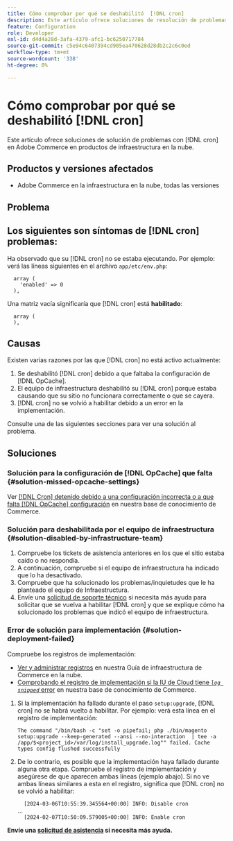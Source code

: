```yaml
---
title: Cómo comprobar por qué se deshabilitó  [!DNL cron]
description: Este artículo ofrece soluciones de resolución de problemas para problemas con cron en Adobe Commerce sobre productos de infraestructura en la nube.
feature: Configuration
role: Developer
exl-id: d4d4a28d-3afa-4379-afc1-bc6250717784
source-git-commit: c5e94c6407394cd905ea470628d28db2c2c6c0ed
workflow-type: tm+mt
source-wordcount: '338'
ht-degree: 0%

---
```


# Cómo comprobar por qué se deshabilitó [!DNL cron]

Este artículo ofrece soluciones de solución de problemas con [!DNL cron] en Adobe Commerce en productos de infraestructura en la nube.

## Productos y versiones afectados

* Adobe Commerce en la infraestructura en la nube, todas las versiones

## Problema

## Los siguientes son síntomas de [!DNL cron] problemas:

Ha observado que su [!DNL cron] no se estaba ejecutando.
Por ejemplo: verá las líneas siguientes en el archivo `app/etc/env.php`:

```'cron' =>
  array (
    'enabled' => 0
  ),
```

Una matriz vacía significaría que [!DNL cron] está **habilitado**:

```'cron' =>
  array (
  ),
```

## Causas

Existen varias razones por las que [!DNL cron] no está activo actualmente:

1. Se deshabilitó [!DNL cron] debido a que faltaba la configuración de [!DNL OpCache].
1. El equipo de infraestructura deshabilitó su [!DNL cron] porque estaba causando que su sitio no funcionara correctamente o que se cayera.
1. [!DNL cron] no se volvió a habilitar debido a un error en la implementación.

Consulte una de las siguientes secciones para ver una solución al problema.

## Soluciones

### Solución para la configuración de [!DNL OpCache] que falta {#solution-missed-opcache-settings}

Ver [[!DNL Cron] detenido debido a una configuración incorrecta o a que falta [!DNL OpCache] configuración](https://experienceleague.adobe.com/es/docs/commerce-knowledge-base/kb/troubleshooting/miscellaneous/crons-blocked-running-missing-opache-settings) en nuestra base de conocimiento de Commerce.

### Solución para deshabilitada por el equipo de infraestructura {#solution-disabled-by-infrastructure-team}

1. Compruebe los tickets de asistencia anteriores en los que el sitio estaba caído o no respondía.
1. A continuación, compruebe si el equipo de infraestructura ha indicado que lo ha desactivado.
1. Compruebe que ha solucionado los problemas/inquietudes que le ha planteado el equipo de Infraestructura.
1. Envíe una [solicitud de soporte técnico](https://experienceleague.adobe.com/es/docs/commerce-knowledge-base/kb/help-center-guide/magento-help-center-user-guide#support-tickets) si necesita más ayuda para solicitar que se vuelva a habilitar [!DNL cron] y que se explique cómo ha solucionado los problemas que indicó el equipo de infraestructura.

### Error de solución para implementación {#solution-deployment-failed}

Compruebe los registros de implementación:

* [Ver y administrar registros](https://experienceleague.adobe.com/es/docs/commerce-cloud-service/user-guide/develop/test/log-locations) en nuestra Guía de infraestructura de Commerce en la nube.
* [Comprobando el registro de implementación si la IU de Cloud tiene *`log snipped`* error](https://experienceleague.adobe.com/es/docs/commerce-knowledge-base/kb/troubleshooting/miscellaneous/checking-deployment-log-if-the-cloud-ui-shows-log-snipped-error) en nuestra base de conocimiento de Commerce.

1. Si la implementación ha fallado durante el paso `setup:upgrade`, [!DNL cron] no se habrá vuelto a habilitar.
Por ejemplo: verá esta línea en el registro de implementación:

   ```The command "/bin/bash -c "set -o pipefail; php ./bin/magento setup:upgrade --keep-generated --ansi --no-interaction  | tee -a /app/$<project_id>/var/log/install_upgrade.log"" failed. Cache types config flushed successfully```

1. De lo contrario, es posible que la implementación haya fallado durante alguna otra etapa. Compruebe el registro de implementación y asegúrese de que aparecen ambas líneas (ejemplo abajo). Si no ve ambas líneas similares a esta en el registro, significa que [!DNL cron] no se volvió a habilitar:

   ```  [2024-03-06T10:55:39.345564+00:00] INFO: Disable cron```<br>
...<br>
   ```  [2024-02-07T10:50:09.579005+00:00] INFO: Enable cron```

**Envíe una [solicitud de asistencia](https://experienceleague.adobe.com/es/docs/commerce-knowledge-base/kb/help-center-guide/magento-help-center-user-guide#support-tickets) si necesita más ayuda.**
